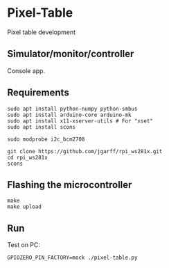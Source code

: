 # Pixel-Table

Pixel table development


## Simulator/monitor/controller

Console app.

## Requirements
    
    sudo apt install python-numpy python-smbus
    sudo apt install arduino-core arduino-mk
    sudo apt install x11-xserver-utils # For "xset"
    sudo apt install scons
    
    sudo modprobe i2c_bcm2708

    git clone https://github.com/jgarff/rpi_ws281x.git
    cd rpi_ws281x
    scons
    
 
## Flashing the microcontroller

    make
    make upload
    
    
## Run
    
Test on PC:

    GPIOZERO_PIN_FACTORY=mock ./pixel-table.py